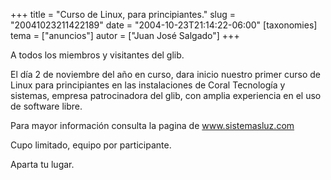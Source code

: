 +++
title = "Curso de Linux, para principiantes."
slug = "20041023211422189"
date = "2004-10-23T21:14:22-06:00"
[taxonomies]
tema = ["anuncios"]
autor = ["Juan José Salgado"]
+++

A todos los miembros y visitantes del glib.

El día 2 de noviembre del año en curso, dara inicio nuestro primer curso
de Linux para principiantes en las instalaciones de Coral Tecnología y
sistemas, empresa patrocinadora del glib, con amplia experiencia en el
uso de software libre.

Para mayor información consulta la pagina de www.sistemasluz.com

Cupo limitado, equipo por participante.

Aparta tu lugar.

